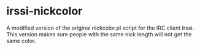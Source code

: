 irssi-nickcolor
===============

A modified version of the original nickcolor.pl script for the IRC client Irssi. 
This version makes sure people with the same nick length will not get the same color.
